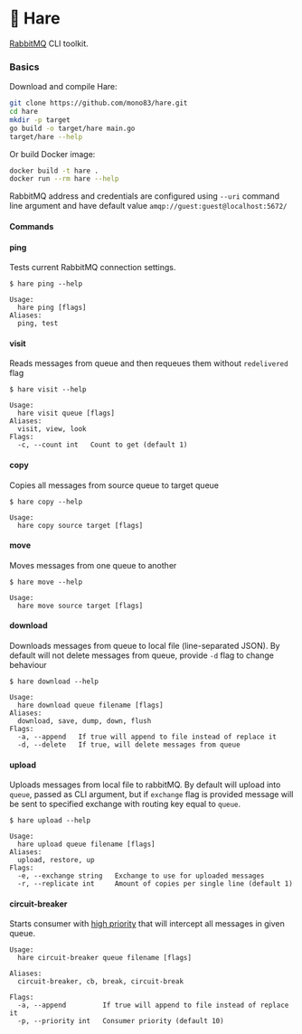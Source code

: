 :rabbit2: Hare
==============

[RabbitMQ](https://www.rabbitmq.com/) CLI toolkit.

### Basics

Download and compile Hare:
```bash
git clone https://github.com/mono83/hare.git
cd hare
mkdir -p target
go build -o target/hare main.go
target/hare --help
```

Or build Docker image:
```bash
docker build -t hare .
docker run --rm hare --help
```

RabbitMQ address and credentials are configured using `--uri` command line 
argument and have default value `amqp://guest:guest@localhost:5672/` 


#### Commands

#### ping

Tests current RabbitMQ connection settings.

```
$ hare ping --help 

Usage:
  hare ping [flags]
Aliases:
  ping, test
```


#### visit

Reads messages from queue and then requeues them without `redelivered` flag

```
$ hare visit --help

Usage:
  hare visit queue [flags]
Aliases:
  visit, view, look
Flags:
  -c, --count int   Count to get (default 1)
```


#### copy

Copies all messages from source queue to target queue

```
$ hare copy --help

Usage:
  hare copy source target [flags]
```


#### move

Moves messages from one queue to another

```
$ hare move --help

Usage:
  hare move source target [flags]
```

#### download

Downloads messages from queue to local file (line-separated JSON). By default will not delete messages from queue,
provide `-d` flag to change behaviour

```
$ hare download --help

Usage:
  hare download queue filename [flags]
Aliases:
  download, save, dump, down, flush
Flags:
  -a, --append   If true will append to file instead of replace it
  -d, --delete   If true, will delete messages from queue
```

#### upload

Uploads messages from local file to rabbitMQ. By default will upload into `queue`, passed as CLI argument, 
but if `exchange` flag is provided message will be sent to specified exchange with routing key equal to `queue`.

```
$ hare upload --help

Usage:
  hare upload queue filename [flags]
Aliases:
  upload, restore, up
Flags:
  -e, --exchange string   Exchange to use for uploaded messages
  -r, --replicate int     Amount of copies per single line (default 1)
```

#### circuit-breaker

Starts consumer with [high priority](https://www.rabbitmq.com/consumer-priority.html) that will intercept all messages in given queue.

```
Usage:
  hare circuit-breaker queue filename [flags]

Aliases:
  circuit-breaker, cb, break, circuit-break

Flags:
  -a, --append         If true will append to file instead of replace it
  -p, --priority int   Consumer priority (default 10)
```